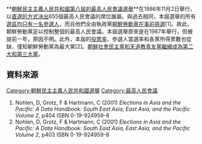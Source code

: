 **[朝鮮民主主義人民共和國第八屆的](https://zh.wikipedia.org/wiki/朝鮮民主主義人民共和國 "wikilink")[最高人民會議選舉](https://zh.wikipedia.org/wiki/最高人民會議 "wikilink")**在1986年11月2日舉行，以[直選的方式決出](https://zh.wikipedia.org/wiki/直接選舉 "wikilink")655個最高人民會議的席位誰屬。與過去相同，本屆選舉的所有[選區均只有一名參選人](https://zh.wikipedia.org/wiki/選區 "wikilink")，而且他們全由執政黨[朝鮮勞動黨在事前挑選](https://zh.wikipedia.org/wiki/朝鮮勞動黨 "wikilink")\[1\]。故此，朝鮮勞動黨足以控制整個的最高人民會議。本屆選舉原來是在1987年舉行，但被提前一年，原因不明。此外，本屆的[投票率](../Page/投票率.md "wikilink")、參選人當選率和各黨所得票數也從缺，僅知朝鮮勞動黨為最大黨\[2\]。[朝鮮社會民主黨和](https://zh.wikipedia.org/wiki/朝鮮社會民主黨 "wikilink")[天道教青友黨繼續成為第二大和第三大黨](https://zh.wikipedia.org/wiki/天道教青友黨 "wikilink")。

## 資料來源

[Category:朝鮮民主主義人民共和國選舉](https://zh.wikipedia.org/wiki/Category:朝鮮民主主義人民共和國選舉 "wikilink") [Category:最高人民會議](https://zh.wikipedia.org/wiki/Category:最高人民會議 "wikilink")

1.  Nohlen, D, Grotz, F & Hartmann, C (2001) *Elections in Asia and the Pacific: A Data Handbook: South East Asia, East Asia, and the Pacific Volume 2*, p404 ISBN 0-19-924959-8
2.  Nohlen, D, Grotz, F & Hartmann, C (2001) *Elections in Asia and the Pacific: A Data Handbook: South East Asia, East Asia, and the Pacific Volume 2*, p403 ISBN 0-19-924959-8
